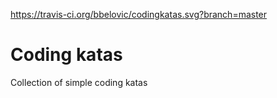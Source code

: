 https://travis-ci.org/bbelovic/codingkatas.svg?branch=master
# Coding katas
Collection of simple coding katas